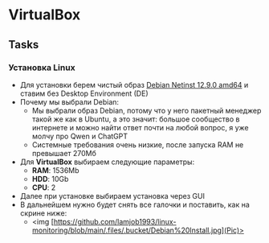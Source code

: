 # VirtualBox

## Tasks

### Установка Linux

- Для установки берем чистый образ [Debian Netinst 12.9.0 amd64](https://www.debian.org/CD/netinst/) и ставим без Desktop Environment (DE)
- Почему мы выбрали Debian:
  - Мы выбрали образ Debian, потому что у него пакетный менеджер такой же как в Ubuntu, а это значит: большое сообщество в интернете и можно найти ответ почти на любой вопрос, я уже молчу про Qwen и ChatGPT
  - Системные требования очень низкие, после запуска RAM не превышает 270Мб
- Для **VirtualBox** выбираем следующие параметры:
  - **RAM**: 1536Mb
  - **HDD**: 10Gb
  - **CPU**: 2
- Далее при установке выбираем установка через GUI
- В дальнейшем нужно будет снять все галочки и поставить, как на скрине ниже:
  - <img [https://github.com/lamjob1993/linux-monitoring/blob/main/.files/.bucket/Debian%20Install.jpg](Pic)>
